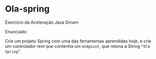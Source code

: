 # Ola-spring
Exercício  da Aceleração Java Driven

Enunciado:

Crie um projeto Spring com uma das ferramentas aprendidas hoje, e crie um controlador rest que contenha um `endpoint`, que retona a String `“Olá Spring”`.
